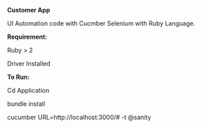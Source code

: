 **Customer App**

UI Automation code with Cucmber Selenium with Ruby Language. 



**Requirement:**

Ruby > 2

Driver Installed

 
 
**To Run:**

Cd Application

bundle install

cucumber URL=http://localhost:3000/# -t @sanity

